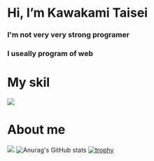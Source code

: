 # Hi, I’m Kawakami Taisei
### I'm not very very strong programer
### I useally program of web
# My skil
![](https://skillicons.dev/icons?i=html,css,js,python,astro,flutter,firebase,twitter)
# About me
![](https://github-readme-stats.vercel.app/api/top-langs?username=KTaisei&show_icons=true&locale=en&layout=compact)
![Anurag's GitHub stats](https://github-readme-stats.vercel.app/api?username=KTaisei&show_icons=true&theme=transparent)
[![trophy](https://github-profile-trophy.vercel.app/?username=KTaisei)](https://github.com/ryo-ma/github-profile-trophy)


<!---
KTaisei/KTaisei is a ✨ special ✨ repository because its `README.md` (this file) appears on your GitHub profile.
You can click the Preview link to take a look at your changes.
--->
